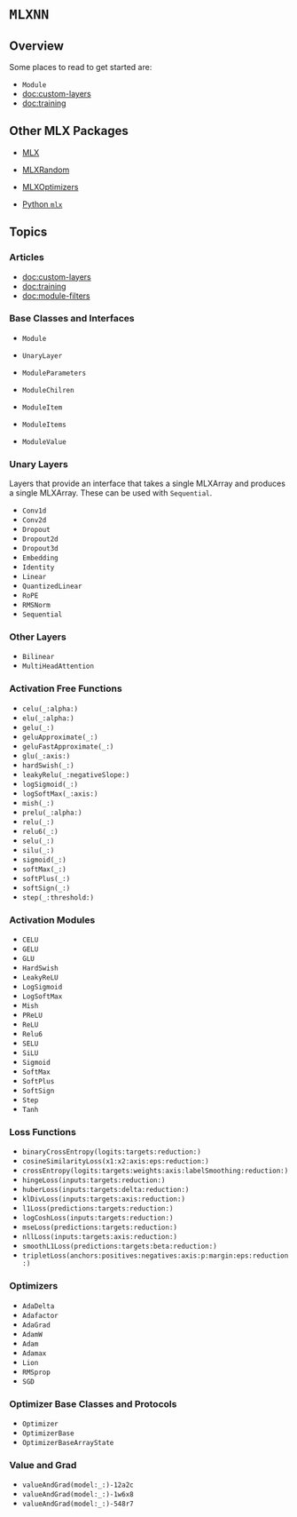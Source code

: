 # ``MLXNN``

## Overview

Some places to read to get started are:

- ``Module``
- <doc:custom-layers>
- <doc:training>

## Other MLX Packages

- [MLX](https://ml-explore.github.io/mlx-swift/MLX/documentation/mlx/)
- [MLXRandom](https://ml-explore.github.io/mlx-swift/MLXRandom/documentation/mlxrandom/)
- [MLXOptimizers](https://ml-explore.github.io/mlx-swift/MLXOptimizers/documentation/mlxoptimizers/)

- [Python `mlx`](https://ml-explore.github.io/mlx/build/html/index.html)

## Topics

### Articles

- <doc:custom-layers>
- <doc:training>
- <doc:module-filters>

### Base Classes and Interfaces

- ``Module``
- ``UnaryLayer``

- ``ModuleParameters``
- ``ModuleChilren``
- ``ModuleItem``
- ``ModuleItems``
- ``ModuleValue``

### Unary Layers

Layers that provide an interface that takes a single MLXArray and produces a single MLXArray.
These can be used with ``Sequential``.

- ``Conv1d``
- ``Conv2d``
- ``Dropout``
- ``Dropout2d``
- ``Dropout3d``
- ``Embedding``
- ``Identity``
- ``Linear``
- ``QuantizedLinear``
- ``RoPE``
- ``RMSNorm``
- ``Sequential``

### Other Layers

- ``Bilinear``
- ``MultiHeadAttention``

### Activation Free Functions

- ``celu(_:alpha:)``
- ``elu(_:alpha:)``
- ``gelu(_:)``
- ``geluApproximate(_:)``
- ``geluFastApproximate(_:)``
- ``glu(_:axis:)``
- ``hardSwish(_:)``
- ``leakyRelu(_:negativeSlope:)``
- ``logSigmoid(_:)``
- ``logSoftMax(_:axis:)``
- ``mish(_:)``
- ``prelu(_:alpha:)``
- ``relu(_:)``
- ``relu6(_:)``
- ``selu(_:)``
- ``silu(_:)``
- ``sigmoid(_:)``
- ``softMax(_:)``
- ``softPlus(_:)``
- ``softSign(_:)``
- ``step(_:threshold:)``

### Activation Modules

- ``CELU``
- ``GELU``
- ``GLU``
- ``HardSwish``
- ``LeakyReLU``
- ``LogSigmoid``
- ``LogSoftMax``
- ``Mish``
- ``PReLU``
- ``ReLU``
- ``Relu6``
- ``SELU``
- ``SiLU``
- ``Sigmoid``
- ``SoftMax``
- ``SoftPlus``
- ``SoftSign``
- ``Step``
- ``Tanh``

### Loss Functions

- ``binaryCrossEntropy(logits:targets:reduction:)``
- ``cosineSimilarityLoss(x1:x2:axis:eps:reduction:)``
- ``crossEntropy(logits:targets:weights:axis:labelSmoothing:reduction:)``
- ``hingeLoss(inputs:targets:reduction:)``
- ``huberLoss(inputs:targets:delta:reduction:)``
- ``klDivLoss(inputs:targets:axis:reduction:)``
- ``l1Loss(predictions:targets:reduction:)``
- ``logCoshLoss(inputs:targets:reduction:)``
- ``mseLoss(predictions:targets:reduction:)``
- ``nllLoss(inputs:targets:axis:reduction:)``
- ``smoothL1Loss(predictions:targets:beta:reduction:)``
- ``tripletLoss(anchors:positives:negatives:axis:p:margin:eps:reduction:)``

### Optimizers

- ``AdaDelta``
- ``Adafactor``
- ``AdaGrad``
- ``AdamW``
- ``Adam``
- ``Adamax``
- ``Lion``
- ``RMSprop``
- ``SGD``


### Optimizer Base Classes and Protocols

- ``Optimizer``
- ``OptimizerBase``
- ``OptimizerBaseArrayState``

### Value and Grad

- ``valueAndGrad(model:_:)-12a2c``
- ``valueAndGrad(model:_:)-1w6x8``
- ``valueAndGrad(model:_:)-548r7``
